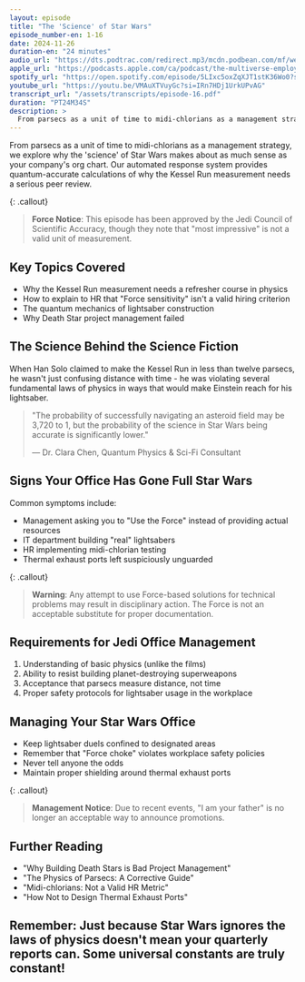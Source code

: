 ```yaml
---
layout: episode
title: "The 'Science' of Star Wars"
episode_number-en: 1-16
date: 2024-11-26
duration-en: "24 minutes"
audio_url: "https://dts.podtrac.com/redirect.mp3/mcdn.podbean.com/mf/web/s7ws5tuijn7ifaz2/Episode_16_-_The_Science_of_Star_Wars_-_2024-11-25_1037_PM8zdl7.mp3"
apple_url: "https://podcasts.apple.com/ca/podcast/the-multiverse-employee-handbook/id1764134739?i=1000678259155"
spotify_url: "https://open.spotify.com/episode/5LIxc5oxZqXJT1stK36Wo0?si=Ctn-3TgrRAS8EEsChrLYXA"
youtube_url: "https://youtu.be/VMAuXTVuyGc?si=IRn7HDj1UrkUPvAG"
transcript_url: "/assets/transcripts/episode-16.pdf"
duration: "PT24M34S"
description: >
  From parsecs as a unit of time to midi-chlorians as a management strategy, we explore why the 'science' of Star Wars makes about as much sense as your company's org chart. Our automated response system provides quantum-accurate calculations of why the Kessel Run measurement needs a serious peer review.
---
```


From parsecs as a unit of time to midi-chlorians as a management strategy, we explore why the 'science' of Star Wars makes about as much sense as your company's org chart. Our automated response system provides quantum-accurate calculations of why the Kessel Run measurement needs a serious peer review.

{: .callout}
> **Force Notice**: This episode has been approved by the Jedi Council of
> Scientific Accuracy, though they note that "most impressive" is not a valid
> unit of measurement.

## Key Topics Covered
* Why the Kessel Run measurement needs a refresher course in physics
* How to explain to HR that "Force sensitivity" isn't a valid hiring criterion
* The quantum mechanics of lightsaber construction
* Why Death Star project management failed

## The Science Behind the Science Fiction
When Han Solo claimed to make the Kessel Run in less than twelve parsecs, he wasn't just confusing distance with time - he was violating several fundamental laws of physics in ways that would make Einstein reach for his lightsaber.

> "The probability of successfully navigating an asteroid field may be 3,720 to 1,
> but the probability of the science in Star Wars being accurate is significantly lower."
>
> — Dr. Clara Chen, Quantum Physics & Sci-Fi Consultant

## Signs Your Office Has Gone Full Star Wars
Common symptoms include:
* Management asking you to "Use the Force" instead of providing actual resources
* IT department building "real" lightsabers
* HR implementing midi-chlorian testing
* Thermal exhaust ports left suspiciously unguarded

{: .callout}
> **Warning**: Any attempt to use Force-based solutions for technical problems may
> result in disciplinary action. The Force is not an acceptable substitute for
> proper documentation.

## Requirements for Jedi Office Management
1. Understanding of basic physics (unlike the films)
2. Ability to resist building planet-destroying superweapons
3. Acceptance that parsecs measure distance, not time
4. Proper safety protocols for lightsaber usage in the workplace

## Managing Your Star Wars Office
* Keep lightsaber duels confined to designated areas
* Remember that "Force choke" violates workplace safety policies
* Never tell anyone the odds
* Maintain proper shielding around thermal exhaust ports

{: .callout}
> **Management Notice**: Due to recent events, "I am your father" is no longer
> an acceptable way to announce promotions.

## Further Reading
* "Why Building Death Stars is Bad Project Management"
* "The Physics of Parsecs: A Corrective Guide"
* "Midi-chlorians: Not a Valid HR Metric"
* "How Not to Design Thermal Exhaust Ports"

Remember: Just because Star Wars ignores the laws of physics doesn't mean your
quarterly reports can. Some universal constants are truly constant!
---
